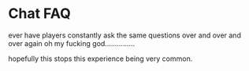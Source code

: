 # Chat FAQ
ever have players constantly ask the same questions over and over and over again oh my fucking god...............


hopefully this stops this experience being very common.